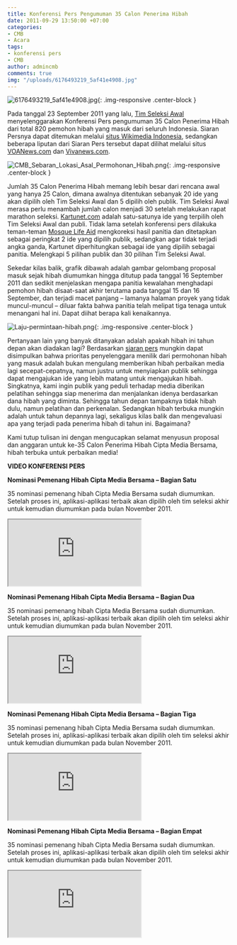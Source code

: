 ```yaml
---
title: Konferensi Pers Pengumuman 35 Calon Penerima Hibah
date: 2011-09-29 13:50:00 +07:00
categories:
- CMB
- Acara
tags:
- konferensi pers
- CMB
author: admincmb
comments: true
img: "/uploads/6176493219_5af41e4908.jpg"
---
```


![6176493219_5af41e4908.jpg](/uploads/6176493219_5af41e4908.jpg){: .img-responsive .center-block }

Pada tanggal 23 September 2011 yang lalu, [Tim Seleksi Awal](http://www.ciptamedia.org/tim-seleksi-2/tim-seleksi/) menyelenggarakan Konferensi Pers pengumuman 35 Calon Penerima Hibah dari total 820 pemohon hibah yang masuk dari seluruh Indonesia. Siaran Persnya dapat ditemukan melalui [situs Wikimedia Indonesia](http://wikimedia.or.id/wiki/Siaran_Pers/_Hibah_Terbuka_Untuk_Perbaikan_Media_%E2%80%9CCipta_Media_Bersama%E2%80%9D_Menerima_Total_820_Permohonan_Hibah_dari_Seluruh_Indonesia), sedangkan beberapa liputan dari Siaran Pers tersebut dapat dilihat melalui situs [VOANews.com](http://www.voanews.com/indonesian/news/Ford-Foundation-Hibahkan-1-Juta-Dolar-kepada-Kalangan-Praktisi-Media--130456643.html) dan [Vivanews.com](http://teknologi.vivanews.com/news/read/249682-820-program-ajukan-dana-hibah-via-internet).

![CMB_Sebaran_Lokasi_Asal_Permohonan_Hibah.png](/uploads/CMB_Sebaran_Lokasi_Asal_Permohonan_Hibah.png){: .img-responsive .center-block }

Jumlah 35 Calon Penerima Hibah memang lebih besar dari rencana awal yang hanya 25 Calon, dimana awalnya ditentukan sebanyak 20 ide yang akan dipilih oleh Tim Seleksi Awal dan 5 dipilih oleh publik. Tim Seleksi Awal merasa perlu menambah jumlah calon menjadi 30 setelah melakukan rapat marathon seleksi. [Kartunet.com](http://www.ciptamedia.org/2011/09/17/kartunet-com-media-online-sosialisasi-dan-pengembangan-komunitas-pemuda-dengan-disabilitas/) adalah satu-satunya ide yang terpilih oleh Tim Seleksi Awal dan publi. Tidak lama setelah konferensi pers dilakuka teman-teman [Mosque Life Aid](http://www.ciptamedia.org/2011/09/01/mosquelifeaid-jejaring-kewirausahaan-sosial-berbasis-masjid/) mengkoreksi hasil panitia dan ditetapkan sebagai peringkat 2 ide yang dipilih publik, sedangkan agar tidak terjadi angka ganda, Kartunet diperhitungkan sebagai ide yang dipilih sebagai panitia. Melengkapi 5 pilihan publik dan 30 pilihan Tim Seleksi Awal.

Sekedar kilas balik, grafik dibawah adalah gambar gelombang proposal masuk sejak hibah diumumkan hingga ditutup pada tanggal 16 September 2011 dan sedikit menjelaskan mengapa panitia kewalahan menghadapi pemohon hibah disaat-saat akhir terutama pada tanggal 15 dan 16 September, dan terjadi macet panjang – lamanya halaman proyek yang tidak muncul-muncul – diluar fakta bahwa panitia telah melipat tiga tenaga untuk menangani hal ini. Dapat diihat berapa kali kenaikannya.

![Laju-permintaan-hibah.png](/uploads/Laju-permintaan-hibah.png){: .img-responsive .center-block }

Pertanyaan lain yang banyak ditanyakan adalah apakah hibah ini tahun depan akan diadakan lagi? Berdasarkan [siaran pers](http://wikimedia.or.id/wiki/Siaran_Pers/_Hibah_Terbuka_Untuk_Perbaikan_Media_%E2%80%9CCipta_Media_Bersama%E2%80%9D_Menerima_Total_820_Permohonan_Hibah_dari_Seluruh_Indonesia) mungkin dapat disimpulkan bahwa prioritas penyelenggara menilik dari permohonan hibah yang masuk adalah bukan mengulang memberikan hibah perbaikan media lagi secepat-cepatnya, namun justru untuk menyiapkan publik sehingga dapat mengajukan ide yang lebih matang untuk mengajukan hibah. Singkatnya, kami ingin publik yang peduli terhadap media diberikan pelatihan sehingga siap menerima dan menjalankan idenya berdasarkan dana hibah yang diminta. Sehingga tahun depan tampaknya tidak hibah dulu, namun pelatihan dan perkenalan. Sedangkan hibah terbuka mungkin adalah untuk tahun depannya lagi, sekaligus kilas balik dan mengevaluasi apa yang terjadi pada penerima hibah di tahun ini. Bagaimana?

Kami tutup tulisan ini dengan mengucapkan selamat menyusun proposal dan anggaran untuk ke-35 Calon Penerima Hibah Cipta Media Bersama, hibah terbuka untuk perbaikan media!


**VIDEO KONFERENSI PERS**

**Nominasi Pemenang Hibah Cipta Media Bersama – Bagian Satu**

35 nominasi pemenang hibah Cipta Media Bersama sudah diumumkan. Setelah proses ini, aplikasi-aplikasi terbaik akan dipilih oleh tim seleksi akhir untuk kemudian diumumkan pada bulan November 2011.

<div class="embed-responsive embed-responsive-16by9"><iframe class="embed-responsive-item" src="http://www.engagemedia.org/Members/ciptamedia/videos/pengumuman%20nominasi%20hibah.mp4/embed_view"></iframe></div>

**Nominasi Pemenang Hibah Cipta Media Bersama – Bagian Dua**

35 nominasi pemenang hibah Cipta Media Bersama sudah diumumkan. Setelah proses ini, aplikasi-aplikasi terbaik akan dipilih oleh tim seleksi akhir untuk kemudian diumumkan pada bulan November 2011.

<div class="embed-responsive embed-responsive-16by9"><iframe class="embed-responsive-item" src="http://www.engagemedia.org/Members/ciptamedia/videos/pengumuman%20nominasi%20hibah_2.mp4/embed_view"></iframe></div>

**Nominasi Pemenang Hibah Cipta Media Bersama – Bagian Tiga**

35 nominasi pemenang hibah Cipta Media Bersama sudah diumumkan. Setelah proses ini, aplikasi-aplikasi terbaik akan dipilih oleh tim seleksi akhir untuk kemudian diumumkan pada bulan November 2011.

<div class="embed-responsive embed-responsive-16by9"><iframe class="embed-responsive-item" src="http://www.engagemedia.org/Members/ciptamedia/videos/pengumuman%20nominasi_3.mp4/embed_view"></iframe></div>

**Nominasi Pemenang Hibah Cipta Media Bersama – Bagian Empat**

35 nominasi pemenang hibah Cipta Media Bersama sudah diumumkan. Setelah proses ini, aplikasi-aplikasi terbaik akan dipilih oleh tim seleksi akhir untuk kemudian diumumkan pada bulan November 2011.

<div class="embed-responsive embed-responsive-16by9"><iframe class="embed-responsive-item" src="http://www.engagemedia.org/Members/ciptamedia/videos/pengumuman%20nominasi_4_4.mp4/embed_view"></iframe></div>